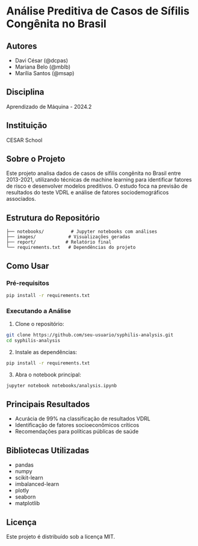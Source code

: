 # Análise Preditiva de Casos de Sífilis Congênita no Brasil

## Autores
- Davi César (@dcpas) 
- Mariana Belo (@mblb)
- Marília Santos (@msap)

## Disciplina
Aprendizado de Máquina - 2024.2

## Instituição
CESAR School

## Sobre o Projeto
Este projeto analisa dados de casos de sífilis congênita no Brasil entre 2013-2021, utilizando técnicas de machine learning para identificar fatores de risco e desenvolver modelos preditivos. O estudo foca na previsão de resultados do teste VDRL e análise de fatores sociodemográficos associados.

## Estrutura do Repositório
```
├── notebooks/          # Jupyter notebooks com análises
├── images/            # Visualizações geradas
├── report/           # Relatório final
└── requirements.txt   # Dependências do projeto
```

## Como Usar

### Pré-requisitos
```bash
pip install -r requirements.txt
```

### Executando a Análise
1. Clone o repositório:
```bash
git clone https://github.com/seu-usuario/syphilis-analysis.git
cd syphilis-analysis
```

2. Instale as dependências:
```bash
pip install -r requirements.txt
```

3. Abra o notebook principal:
```bash
jupyter notebook notebooks/analysis.ipynb
```

## Principais Resultados
- Acurácia de 99% na classificação de resultados VDRL
- Identificação de fatores socioeconômicos críticos
- Recomendações para políticas públicas de saúde

## Bibliotecas Utilizadas
- pandas
- numpy
- scikit-learn
- imbalanced-learn
- plotly
- seaborn
- matplotlib

## Licença
Este projeto é distribuído sob a licença MIT.